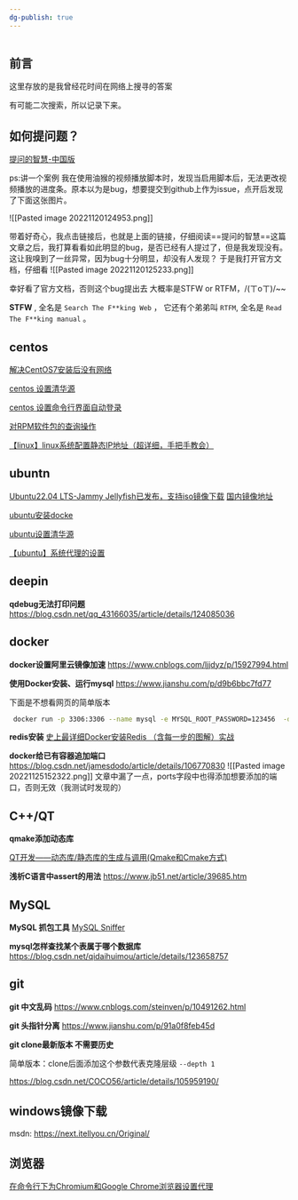 ```yaml
---
dg-publish: true
---
```

```toc
```

## 前言

这里存放的是我曾经花时间在网络上搜寻的答案

有可能二次搜索，所以记录下来。

## 如何提问题？

[​提问的智慧-中国版](https://mp.weixin.qq.com/s/q461so9lWk4FKJGZ-p7Vcg)

ps:讲一个案例
我在使用油猴的视频播放脚本时，发现当启用脚本后，无法更改视频播放的进度条。原本以为是bug，想要提交到github上作为issue，点开后发现了下面这张图片。

![[Pasted image 20221120124953.png]]

带着好奇心，我点击链接后，也就是上面的链接，仔细阅读==提问的智慧==这篇文章之后，我打算看看如此明显的bug，是否已经有人提过了，但是我发现没有。这让我嗅到了一丝异常，因为bug十分明显，却没有人发现？
于是我打开官方文档，仔细看
![[Pasted image 20221120125233.png]]

幸好看了官方文档，否则这个bug提出去 大概率是STFW or RTFM，/(ㄒoㄒ)/~~

**STFW** , 全名是 `Search The F**king Web` ， 它还有个弟弟叫 `RTFM`, 全名是 `Read The F**king manual` 。

## centos


[ 解决CentOS7安装后没有网络](https://blog.csdn.net/qq_42259469/article/details/109309361)

[centos 设置清华源](https://www.cnblogs.com/ahgo/p/16076880.html)

[centos 设置命令行界面自动登录](https://www.codenong.com/cs106447595/)

[对RPM软件包的查询操作](https://blog.csdn.net/yaxuan88521/article/details/122317785)

[【linux】linux系统配置静态IP地址（超详细，手把手教会）](https://blog.csdn.net/u010521062/article/details/114067036)

## ubuntn

[Ubuntu22.04 LTS-Jammy Jellyfish已发布，支持iso镜像下载](https://baijiahao.baidu.com/s?id=1730906316257453037&wfr=spider&for=pc)
[国内镜像地址](https://mirrors.nju.edu.cn/ubuntu-releases/jammy/)

[ubuntu安装docke](https://blog.csdn.net/x7536987/article/details/124808845)


[ubuntu设置清华源](https://mirrors.tuna.tsinghua.edu.cn/help/ubuntu/)

[【ubuntu】系统代理的设置](https://blog.csdn.net/u011119817/article/details/110856212)

## deepin

**qdebug无法打印问题**
<https://blog.csdn.net/qq_43166035/article/details/124085036>

## docker

**docker设置阿里云镜像加速**
<https://www.cnblogs.com/ljjdyz/p/15927994.html>

**使用Docker安装、运行mysql**
<https://www.jianshu.com/p/d9b6bbc7fd77>

下面是不想看网页的简单版本

```bash
 docker run -p 3306:3306 --name mysql -e MYSQL_ROOT_PASSWORD=123456  -d mysql:5.6
```

**redis安装**
[史上最详细Docker安装Redis （含每一步的图解）实战](https://blog.csdn.net/weixin_45821811/article/details/116211724)

**docker给已有容器追加端口**
https://blog.csdn.net/jamesdodo/article/details/106770830
![[Pasted image 20221125152322.png]]
文章中漏了一点，ports字段中也得添加想要添加的端口，否则无效（我测试时发现的）

## C++/QT

**qmake添加动态库**

[QT开发——动态库/静态库的生成与调用(Qmake和Cmake方式)](https://www.cnblogs.com/zx-hit/p/11977720.html)

**浅析C语言中assert的用法**
<https://www.jb51.net/article/39685.htm>

## MySQL

**MySQL 抓包工具**
[MySQL Sniffer](http://t.zoukankan.com/kevingrace-p-5685476.html)

**mysql怎样查找某个表属于哪个数据库**
<https://blog.csdn.net/qidaihuimou/article/details/123658757>

## git

**git 中文乱码**
<https://www.cnblogs.com/steinven/p/10491262.html>

**git 头指针分离**
<https://www.jianshu.com/p/91a0f8feb45d>

**git clone最新版本 不需要历史**

简单版本：clone后面添加这个参数代表克隆层级 `--depth 1`

<https://blog.csdn.net/COCO56/article/details/105959190/>

## windows镜像下载

msdn: <https://next.itellyou.cn/Original/>


## 浏览器

[在命令行下为Chromium和Google Chrome浏览器设置代理](https://www.linuxdashen.com/%E5%9C%A8%E5%91%BD%E4%BB%A4%E8%A1%8C%E4%B8%8B%E4%B8%BAchromium%E5%92%8Cgoogle-chrome%E6%B5%8F%E8%A7%88%E5%99%A8%E8%AE%BE%E7%BD%AE%E4%BB%A3%E7%90%86)